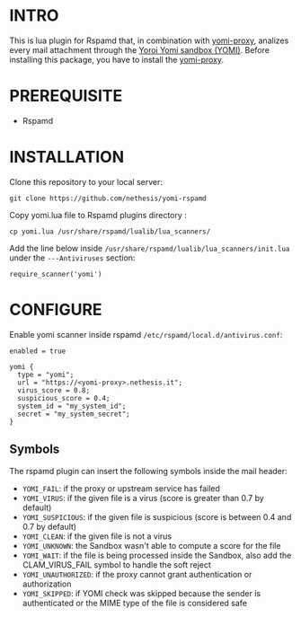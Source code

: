 # INTRO

This is lua plugin for Rspamd that, in combination with <a href="https://github.com/nethesis/yomi-proxy">yomi-proxy</a>, analizes every mail attachment through the <a href="https://yoroi.company">Yoroi Yomi sandbox (YOMI)</a>.
Before installing this package, you have to install the <a href="https://github.com/nethesis/yomi-proxy">yomi-proxy</a>.

# PREREQUISITE

- Rspamd

# INSTALLATION

Clone this repository to your local server:
```
git clone https://github.com/nethesis/yomi-rspamd
```

Copy yomi.lua file to Rspamd plugins directory :

```
cp yomi.lua /usr/share/rspamd/lualib/lua_scanners/
```

Add the line below inside  `/usr/share/rspamd/lualib/lua_scanners/init.lua` under the `---Antiviruses` section:
```
require_scanner('yomi')
```

# CONFIGURE


Enable yomi scanner inside rspamd `/etc/rspamd/local.d/antivirus.conf`:

```
enabled = true

yomi {
  type = "yomi";
  url = "https://<yomi-proxy>.nethesis.it";
  virus_score = 0.8;
  suspicious_score = 0.4;
  system_id = "my_system_id";
  secret = "my_system_secret";
}
```

## Symbols

The rspamd plugin can insert the following symbols inside the mail header:

- `YOMI_FAIL`: if the proxy or upstream service has failed
- `YOMI_VIRUS`: if the given file is a virus (score is greater than 0.7 by default)
- `YOMI_SUSPICIOUS`: if the given file is suspicious (score is between 0.4 and 0.7 by default)
- `YOMI_CLEAN`: if the given file is not a virus
- `YOMI_UNKNOWN`: the Sandbox wasn't able to compute a score for the file
- `YOMI_WAIT`: if the file is being processed inside the Sandbox, also add the CLAM_VIRUS_FAIL symbol to handle the soft reject
- `YOMI_UNAUTHORIZED`: if the proxy cannot grant authentication or authorization
- `YOMI_SKIPPED`: if YOMI check was skipped because the sender is authenticated or the MIME type of the file is considered safe
